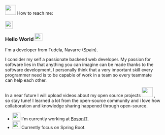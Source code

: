 
<img height="32" width="35" src="https://firebasestorage.googleapis.com/v0/b/pablo-royo.appspot.com/o/Github%20Engine%2FProfile%2FWorldRotating.gif?alt=media&token=989ca50e-4887-4e24-b8a1-1b881229e995"> How to reach me:
<br/>
<br/>
<a href="https://www.linkedin.com/in/pablo-royo/">
  <img align="left" height="25" width="25" src="https://firebasestorage.googleapis.com/v0/b/pablo-royo.appspot.com/o/Github%20Engine%2FProfile%2Flinkedin.svg?alt=media&token=b21f7c96-e3d7-4fe1-9916-0364f9d795d9" />
</a>
<br/>

### Hello World <img height="25" width="25" src="https://firebasestorage.googleapis.com/v0/b/pablo-royo.appspot.com/o/Github%20Engine%2FProfile%2FHi_animation_emoji.gif?alt=media&token=efc3fbd2-a8c1-4788-9d65-808a76471142">

I'm a developer from Tudela, Navarre (Spain).

I consider my self a passionate backend web developer. My passion for software lies in that anything you can imagine can be made thanks to the software development, I personally think that a very important skill every programmer need is to be capable of work in a team so every teammate can help each other.

In a near future I will upload videos about my open source projects <img height="32" width="35" src="https://firebasestorage.googleapis.com/v0/b/pablo-royo.appspot.com/o/Github%20Engine%2FProfile%2FRocket.gif?alt=media&token=8e3a638d-b99b-43c8-9a9f-58c898e73264"> , so stay tune! I learned a lot from the open-source community and i love how collaboration and knowledge sharing happened through open-source.
<br/>

- <img height="25" width="25" src="https://firebasestorage.googleapis.com/v0/b/pablo-royo.appspot.com/o/Github%20Engine%2FProfile%2FLooking.gif?alt=media&token=40a59701-7b9e-42c9-b11e-e762f1355214"> I'm currently working at [BosonIT](https://bosonit.com/).
- <img height="25" width="25" src="https://firebasestorage.googleapis.com/v0/b/pablo-royo.appspot.com/o/Github%20Engine%2FProfile%2FFIRE_EMOJI_400.gif?alt=media&token=89f5502b-b243-4145-9ce4-d0561fa8283a"> Currently focus on Spring Boot.


